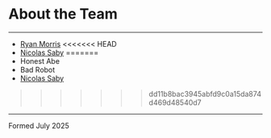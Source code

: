 # About the Team

---

* [Ryan Morris](./ryan-morris.md)
<<<<<<< HEAD
* [Nicolas Saby](./nicolas-saby.md)
=======
* Honest Abe
* Bad Robot
* [Nicolas Saby](./nicolas-saby.md)
>>>>>>> dd11b8bac3945abfd9c0a15da874d469d48540d7

---

Formed July 2025
